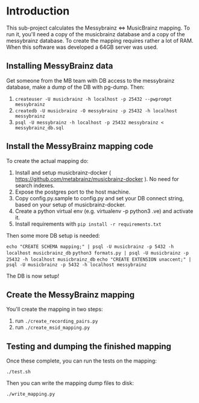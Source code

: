 Introduction
============

This sub-project calculates the Messybrainz <=> MusicBrainz mapping. To run it, you'll need a copy of the
musicbrainz database and a copy of the messybrainz database. To create the mapping requires rather a lot of 
RAM. When this software was developed a 64GB server was used.


Installing MessyBrainz data
---------------------------

Get someone from the MB team with DB access to the messybrainz database, make a dump of the DB with pg-dump. Then:

1. `createuser -U musicbrainz -h localhost -p 25432 --pwprompt messybrainz`
2. `createdb -U musicbrainz -O messybrainz -p 25432 -h localhost messybrainz`
3. `psql -U messybrainz -h localhost -p 25432 messybrainz < messybrainz_db.sql`


Install the MessyBrainz mapping code
------------------------------------

To create the actual mapping do:

1. Install and setup musicbrainz-docker ( https://github.com/metabrainz/musicbrainz-docker ). No need for search indexes.
2. Expose the postgres port to the host machine.
3. Copy config.py.sample to config.py and set your DB connect string, based on your setup of musicbrainz-docker.
4. Create a python virtual env (e.g. virtualenv -p python3 .ve) and activate it.
5. Install requirements with `pip install -r requirements.txt`

Then some more DB setup is needed:

`echo "CREATE SCHEMA mapping;" | psql -U musicbrainz -p 5432 -h localhost musicbrainz_db`
`python3 formats.py | psql -U musicbrainz -p 25432 -h localhost musicbrainz_db`
`echo "CREATE EXTENSION unaccent;" | psql -U musicbrainz -p 5432 -h localhost messybrainz`

The DB is now setup!


Create the MessyBrainz mapping
------------------------------

You'll create the mapping in two steps:

1. run `./create_recording_pairs.py`
2. run `./create_msid_mapping.py`


Testing and dumping the finished mapping
----------------------------------------

Once these complete, you can run the tests on the mapping:

`./test.sh`

Then you can write the mapping dump files to disk:

`./write_mapping.py`
